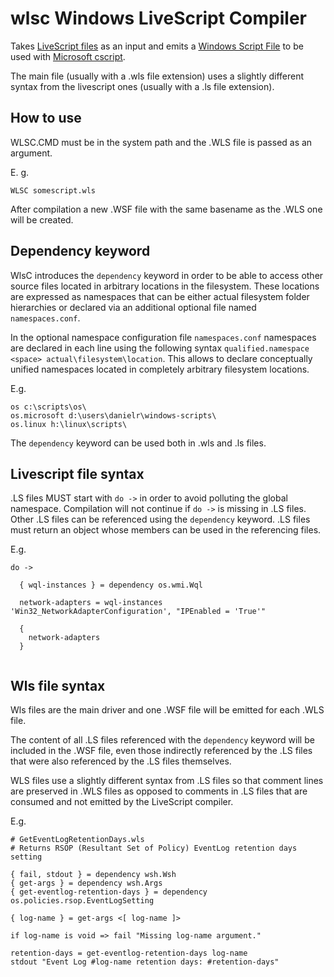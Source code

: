 # wlsc Windows LiveScript Compiler

Takes [LiveScript files](https://livescript.net/) as an input and emits a [Windows Script File](https://en.wikipedia.org/wiki/Windows_Script_File) to be used with [Microsoft cscript](https://learn.microsoft.com/en-us/windows-server/administration/windows-commands/cscript).

The main file (usually with a .wls file extension) uses a slightly different syntax from the livescript ones (usually with a .ls file extension).

## How to use

WLSC.CMD must be in the system path and the .WLS file is passed as an argument.

E. g.

```
WLSC somescript.wls
```

After compilation a new .WSF file with the same basename as the .WLS one will be created.

## Dependency keyword

WlsC introduces the `dependency` keyword in order to be able to access other source files located in arbitrary locations in the filesystem. These locations are expressed as namespaces that can be either actual filesystem folder hierarchies or declared via an additional optional file named `namespaces.conf`.

In the optional namespace configuration file `namespaces.conf` namespaces are declared in each line using the following syntax `qualified.namespace <space> actual\filesystem\location`. This allows to declare conceptually unified namespaces located in completely arbitrary filesystem locations.

E.g.

```
os c:\scripts\os\
os.microsoft d:\users\danielr\windows-scripts\
os.linux h:\linux\scripts\
```

The `dependency` keyword can be used both in .wls and .ls files.

## Livescript file syntax

.LS files MUST start with `do ->` in order to avoid polluting the global namespace. Compilation will not continue if `do ->` is missing in .LS files.
Other .LS files can be referenced using the `dependency` keyword.
.LS files must return an object whose members can be used in the referencing files.

E.g.

```
do ->
  
  { wql-instances } = dependency os.wmi.Wql
  
  network-adapters = wql-instances 'Win32_NetworkAdapterConfiguration', "IPEnabled = 'True'"
  
  {
    network-adapters
  }
  
```

## Wls file syntax

Wls files are the main driver and one .WSF file will be emitted for each .WLS file.

The content of all .LS files referenced with the `dependency` keyword will be included in the .WSF file, even those indirectly  referenced by the .LS files that were also referenced by the .LS files themselves.

WLS files use a slightly different syntax from .LS files so that comment lines are preserved in .WLS files as opposed to comments in .LS files that are consumed and not emitted by the LiveScript compiler.

E.g.

```
# GetEventLogRetentionDays.wls
# Returns RSOP (Resultant Set of Policy) EventLog retention days setting

{ fail, stdout } = dependency wsh.Wsh
{ get-args } = dependency wsh.Args
{ get-eventlog-retention-days } = dependency os.policies.rsop.EventLogSetting

{ log-name } = get-args <[ log-name ]>

if log-name is void => fail "Missing log-name argument."

retention-days = get-eventlog-retention-days log-name
stdout "Event Log #log-name retention days: #retention-days"

```
